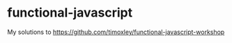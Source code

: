 functional-javascript
=====================

My solutions to https://github.com/timoxley/functional-javascript-workshop
